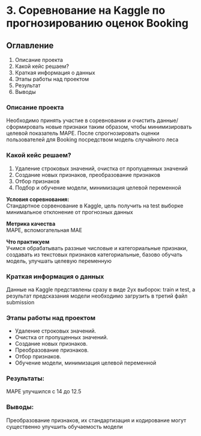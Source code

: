 # 3. Соревнование на Kaggle по прогнозированию оценок Booking

## Оглавление  
1. Описание проекта 
2. Какой кейс решаем?
3. Краткая информация о данных
4. Этапы работы над проектом
5. Результат
6. Выводы

### Описание проекта    
Необходимо принять участие в соревновании и очистить данные/сформировать новые признаки таким образом, чтобы минимизировать целевой показатель MAPE. После спрогнозировать оценки пользователей для Booking посредством модель случайного леса

### Какой кейс решаем?    

1. Удаление строковых значений, очистка от пропущенных значений
2. Создание новых признаков, преобразование признаков 
3. Отбор признаков
4. Подбор и обучение модели, минимизация целевой переменной

**Условия соревнования:**  
Стандартное сорвенование в Kaggle, цель получить на test выборке минимальное отклонение от прогнозных данных

**Метрика качества**     
MAPE, вспомогательная MAE

**Что практикуем**     
Учимся обрабатывать раззные числовые и категориальные признаки, создавать из текстовых признаков категориальные, базово обучать модель, улучшать целевую переменную


### Краткая информация о данных
Данные на Kaggle представлены сразу в виде 2ух выборок: train и test, а результат предсказания модели необходимо загрузить в третий файл submission

### Этапы работы над проектом  
- Удаление строковых значений. 
- Очистка от пропущенных значений. 
- Создание новых признаков. 
- Преобразование признаков. 
- Отбор признаков. 
- Обучение модели, минимизация целевой переменной

### Результаты:  
MAPE улучшился с 14 до 12.5

### Выводы:  
Преобразование признаков, их стандартизация и кодирование могут существенно улучшить обучаемость модели

